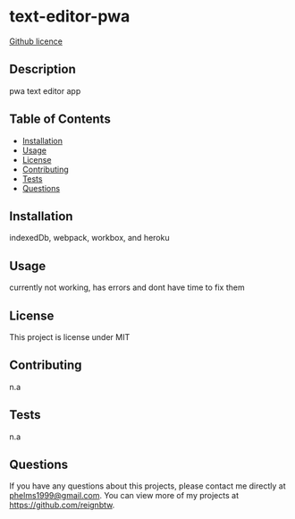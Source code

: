 # text-editor-pwa
  [Github licence](http://img.shields.io/badge/license-MIT-blue.svg)
  ## Description 
  pwa text editor app
  ## Table of Contents
  * [Installation](#installation)
  * [Usage](#usage)
  * [License](#license)
  * [Contributing](#contributing)
  * [Tests](#tests)
  * [Questions](#questions)
  
  ## Installation 
  indexedDb, webpack, workbox, and heroku
  ## Usage 
  currently not working, has errors and dont have time to fix them
  ## License 
  This project is license under MIT
  ## Contributing 
  n.a
  ## Tests
  n.a
  ## Questions
  If you have any questions about this projects, please contact me directly at phelms1999@gmail.com. You can view more of my projects at https://github.com/reignbtw.
  
